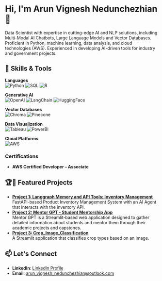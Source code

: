 # Hi, I'm Arun Vignesh Nedunchezhian 👋

Data Scientist with expertise in cutting-edge AI and NLP solutions, including Multi-Modal AI Chatbots, Large Language Models and Vector Databases. Proficient in Python, machine learning, data analysis, and cloud technologies (AWS). Experienced in developing AI-driven tools for industry and government projects.

## 🚀 Skills & Tools

**Languages**  
![Python](https://img.shields.io/badge/Python-blue) ![SQL](https://img.shields.io/badge/SQL-Data-yellow) ![R](https://img.shields.io/badge/R-Statistics-green)

**Generative AI**  
![OpenAI](https://img.shields.io/badge/OpenAI-ChatGPT-blue) ![LangChain](https://img.shields.io/badge/LangChain-Framework-purple) ![HuggingFace](https://img.shields.io/badge/HuggingFace-Transformers-orange)

**Vector Databases**  
![Chroma](https://img.shields.io/badge/Chroma-DB-blue) ![Pinecone](https://img.shields.io/badge/Pinecone-VectorDB-green)

**Data Visualization**  
![Tableau](https://img.shields.io/badge/Tableau-Dashboard-orange) ![PowerBI](https://img.shields.io/badge/PowerBI-Reports-yellow)

**Cloud Platforms**  
![AWS](https://img.shields.io/badge/AWS-Cloud-red)

### Certifications
- **AWS Certified Developer – Associate**
  
## 🏆🌟 Featured Projects
- **[Project 1: Langgraph Memory and API Tools: Inventory Management](https://github.com/arun-bravo-6-going-dark/Langgraph-Memory-and-API-Tools)**  
   FastAPI-based Product Inventory Management System with an AI Agent that interacts with the inventory API.
- **[Project 2: Mentor GPT - Student Mentorship App](https://github.com/arun-bravo-6-going-dark/Mentor-GPT)**  
   Mentor GPT is a Streamlit-based web application designed to gather detailed information about students and mentor them through their academic projects and capstones.  
- **[Project 3: Crop_Image_Classification](https://github.com/arun-bravo-6-going-dark/Crop_Image_Classification)**  
   A Streamlit application that classifies crop types based on an image.

## 📫 Let's Connect
- **LinkedIn**: [LinkedIn Profile](https://www.linkedin.com/in/arun-vignesh-n/)
- **Email**: arun_vignesh_nedunchezhian@outlook.com
